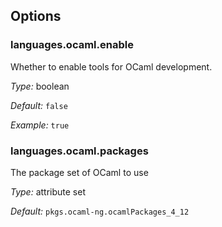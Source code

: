 [comment]: # (Do not edit this file as it is autogenerated. Go to docs/individual-docs if you want to make edits.)


[comment]: # (Please add your documentation on top of this line)

## Options

### languages\.ocaml\.enable

Whether to enable tools for OCaml development\.



*Type:*
boolean



*Default:*
` false `



*Example:*
` true `



### languages\.ocaml\.packages



The package set of OCaml to use



*Type:*
attribute set



*Default:*
` pkgs.ocaml-ng.ocamlPackages_4_12 `
